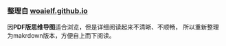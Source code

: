 ### 整理自 [woaielf.github.io](http://woaielf.github.io)
因**PDF版思维导图**适合浏览，但是详细阅读起来不清晰、不顺畅，
所以重新整理为makrdown版本，方便自上而下阅读。
